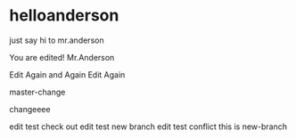 # helloanderson
just say hi to mr.anderson

You are edited! Mr.Anderson


Edit Again and Again
Edit Again


master-change

changeeee

edit test check out
edit test new branch
edit test conflict this is new-branch